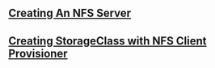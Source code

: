 ## [Creating An NFS Server](server.md)

## [Creating StorageClass with NFS Client Provisioner](nfs-client-provisioner.md)